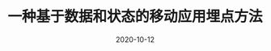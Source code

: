 ---
title: 一种基于数据和状态的移动应用埋点方法

event: 发明专利
event_url: ""

location: China

summary: ""
abstract: ""

# Talk start and end times.
#   End time can optionally be hidden by prefixing the line with `#`.
date: "2020-10-12"
date_end: "2021-04-02"
all_day: true

# Schedule page publish date (NOT talk date).
publishDate: "2017-01-01T00:00:00Z"

authors: [金小俊, 赵化, 王兴明]
tags: []

# Is this a featured talk? (true/false)
featured: false

links:
- name: 发明
- name: 公布
- name: 实质审查的生效
url_code: ""
url_pdf: ""
url_slides: ""
url_video: ""

# Markdown Slides (optional).
#   Associate this talk with Markdown slides.
#   Simply enter your slide deck's filename without extension.
#   E.g. `slides = "example-slides"` references `content/slides/example-slides.md`.
#   Otherwise, set `slides = ""`.

# Projects (optional).
#   Associate this post with one or more of your projects.
#   Simply enter your project's folder or file name without extension.
#   E.g. `projects = ["internal-project"]` references `content/project/deep-learning/index.md`.
#   Otherwise, set `projects = []`.
---